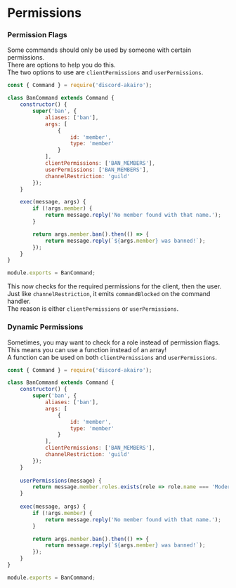 # Permissions

### Permission Flags

Some commands should only be used by someone with certain permissions.  
There are options to help you do this.  
The two options to use are `clientPermissions` and `userPermissions`.  

```js
const { Command } = require('discord-akairo');

class BanCommand extends Command {
    constructor() {
        super('ban', {
            aliases: ['ban'],
            args: [
                {
                    id: 'member',
                    type: 'member'
                }
            ],
            clientPermissions: ['BAN_MEMBERS'],
            userPermissions: ['BAN_MEMBERS'],
            channelRestriction: 'guild'
        });
    }

    exec(message, args) {
        if (!args.member) {
            return message.reply('No member found with that name.');    
        }

        return args.member.ban().then(() => {
            return message.reply(`${args.member} was banned!`);
        });
    }
}

module.exports = BanCommand;
```

This now checks for the required permissions for the client, then the user.  
Just like `channelRestriction`, it emits `commandBlocked` on the command handler.  
The reason is either `clientPermissions` or `userPermissions`.  

### Dynamic Permissions

Sometimes, you may want to check for a role instead of permission flags.  
This means you can use a function instead of an array!  
A function can be used on both `clientPermissions` and `userPermissions`.  

```js
const { Command } = require('discord-akairo');

class BanCommand extends Command {
    constructor() {
        super('ban', {
            aliases: ['ban'],
            args: [
                {
                    id: 'member',
                    type: 'member'
                }
            ],
            clientPermissions: ['BAN_MEMBERS'],
            channelRestriction: 'guild'
        });
    }
    
    userPermissions(message) {
        return message.member.roles.exists(role => role.name === 'Moderator');
    }
    
    exec(message, args) {
        if (!args.member) {
            return message.reply('No member found with that name.');    
        }

        return args.member.ban().then(() => {
            return message.reply(`${args.member} was banned!`);
        });
    }
}

module.exports = BanCommand;
```
